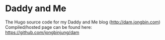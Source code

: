 # Daddy and Me
The Hugo source code for my Daddy and Me blog (http://dam.jongbin.com)
Compiled/hosted page can be found here: https://github.com/jongbinjung/dam

